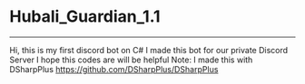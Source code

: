 # Hubali_Guardian_1.1
----------------------------------------------------------------------------------------
Hi, this is my first discord bot on C# 
I made this bot for our private Discord Server
I hope this codes are will be helpful
Note: I made this with DSharpPlus  https://github.com/DSharpPlus/DSharpPlus
